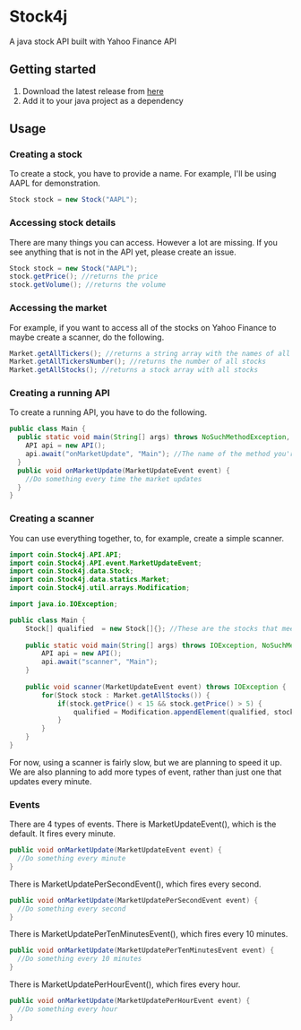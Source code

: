 # Stock4j
A java stock API built with Yahoo Finance API

## Getting started
1. Download the latest release from [here](Builds/1.2.1/Stock4j_1.2.1.jar)
2. Add it to your java project as a dependency

## Usage
### Creating a stock
To create a stock, you have to provide a name. For example, I'll be using AAPL for demonstration.
```java
Stock stock = new Stock("AAPL");
```
### Accessing stock details
There are many things you can access. However a lot are missing. If you see anything that is not in the API yet, please create an issue.
```java
Stock stock = new Stock("AAPL");
stock.getPrice(); //returns the price
stock.getVolume(); //returns the volume
```

### Accessing the market
For example, if you want to access all of the stocks on Yahoo Finance to maybe create a scanner, do the following.
```java
Market.getAllTickers(); //returns a string array with the names of all stocks
Market.getAllTickersNumber(); //returns the number of all stocks
Market.getAllStocks(); //returns a stock array with all stocks
```

### Creating a running API
To create a running API, you have to do the following.
```java
public class Main {
  public static void main(String[] args) throws NoSuchMethodException, ClassNotFoundException {
    API api = new API();
    api.await("onMarketUpdate", "Main"); //The name of the method you're registering, and the name of the current class
  }
  public void onMarketUpdate(MarketUpdateEvent event) {
    //Do something every time the market updates
  }
}
```
### Creating a scanner
You can use everything together, to, for example, create a simple scanner.
```java
import coin.Stock4j.API.API;
import coin.Stock4j.API.event.MarketUpdateEvent;
import coin.Stock4j.data.Stock;
import coin.Stock4j.data.statics.Market;
import coin.Stock4j.util.arrays.Modification;

import java.io.IOException;

public class Main {
    Stock[] qualified  = new Stock[]{}; //These are the stocks that meet the requirements of the scanner
    
    public static void main(String[] args) throws IOException, NoSuchMethodException, ClassNotFoundException {
        API api = new API();
        api.await("scanner", "Main");
    }
    
    public void scanner(MarketUpdateEvent event) throws IOException {
        for(Stock stock : Market.getAllStocks()) {
            if(stock.getPrice() < 15 && stock.getPrice() > 5) {
                qualified = Modification.appendElement(qualified, stock); //Modification.appendElement() adds the element given in the second parameter to the array in the first parameter and returns the new array
            }
        }
    }
}
```
For now, using a scanner is fairly slow, but we are planning to speed it up. We are also planning to add more types of event, rather than just one that updates every minute.

### Events
There are 4 types of events. There is MarketUpdateEvent(), which is the default. It fires every minute.
```java
public void onMarketUpdate(MarketUpdateEvent event) {
  //Do something every minute
}
```
There is MarketUpdatePerSecondEvent(), which fires every second.
```java
public void onMarketUpdate(MarketUpdatePerSecondEvent event) {
  //Do something every second
}
```
There is MarketUpdatePerTenMinutesEvent(), which fires every 10 minutes.
```java
public void onMarketUpdate(MarketUpdatePerTenMinutesEvent event) {
  //Do something every 10 minutes
}
```
There is MarketUpdatePerHourEvent(), which fires every hour.
```java
public void onMarketUpdate(MarketUpdatePerHourEvent event) {
  //Do something every hour
}
```
